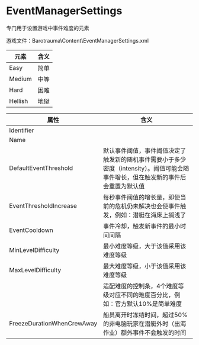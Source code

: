 # EventManagerSettings
专门用于设置游戏中事件难度的元素  

游戏文件：Barotrauma\Content\EventManagerSettings.xml  

元素|含义
-|-
Easy|简单
Medium|中等
Hard|困难
Hellish|地狱

属性|含义
-|-
Identifier|
Name|
DefaultEventThreshold|默认事件阈值，事件阈值决定了触发新的随机事件需要小于多少密度（intensity）。阈值可能会随事件增长，但在触发新的事件后会重置为默认值
EventThresholdIncrease|每秒事件阈值的增长量，即使当前的危机仍未解决也会使事件触发，例如：潜艇在海床上搁浅了
EventCooldown|事件冷却，触发新事件的最小时间间隔
MinLevelDifficulty|最小难度等级，大于该值采用该难度等级
MaxLevelDifficulty|最大难度等级，小于该值采用该难度等级
||适配难度的控制条，4个难度等级对应不同的难度百分比，例如：官方默认10%是简单难度
FreezeDurationWhenCrewAway|船员离开时冻结时间，超过50%的非电脑玩家在潜艇外时（出海作业）额外事件不会触发的时间